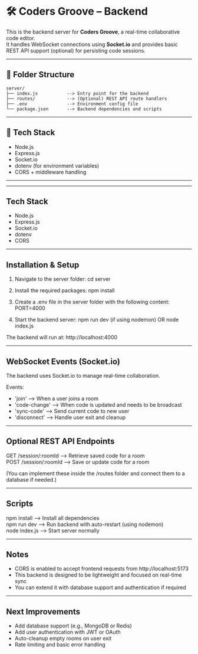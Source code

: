 # 🛠 Coders Groove – Backend

This is the backend server for **Coders Groove**, a real-time collaborative code editor.  
It handles WebSocket connections using **Socket.io** and provides basic REST API support (optional) for persisting code sessions.

---

## 📁 Folder Structure
```
server/
├── index.js           --> Entry point for the backend
├── routes/            --> (Optional) REST API route handlers
├── .env               --> Environment config file
└── package.json       --> Backend dependencies and scripts
```
---

## 🚀 Tech Stack

- Node.js
- Express.js
- Socket.io
- dotenv (for environment variables)
- CORS + middleware handling

---

------------------------------
Tech Stack
------------------------------

- Node.js
- Express.js
- Socket.io
- dotenv
- CORS

------------------------------
Installation & Setup
------------------------------

1. Navigate to the server folder:
   cd server

2. Install the required packages:
   npm install

3. Create a .env file in the server folder with the following content:
   PORT=4000

4. Start the backend server:
   npm run dev   (if using nodemon)
   OR
   node index.js

The backend will run at:
http://localhost:4000

------------------------------
WebSocket Events (Socket.io)
------------------------------

The backend uses Socket.io to manage real-time collaboration.  

Events:
- 'join'        --> When a user joins a room
- 'code-change' --> When code is updated and needs to be broadcast
- 'sync-code'   --> Send current code to new user
- 'disconnect'  --> Handle user exit and cleanup

------------------------------
Optional REST API Endpoints
------------------------------

GET    /session/:roomId   --> Retrieve saved code for a room  
POST   /session/:roomId   --> Save or update code for a room

(You can implement these inside the /routes folder and connect them to a database if needed.)

------------------------------
Scripts
------------------------------

npm install     --> Install all dependencies  
npm run dev     --> Run backend with auto-restart (using nodemon)  
node index.js   --> Start server normally

------------------------------
Notes
------------------------------

- CORS is enabled to accept frontend requests from http://localhost:5173
- This backend is designed to be lightweight and focused on real-time sync
- You can extend it with database support and authentication if required

------------------------------
Next Improvements
------------------------------

- Add database support (e.g., MongoDB or Redis)
- Add user authentication with JWT or OAuth
- Auto-cleanup empty rooms on user exit
- Rate limiting and basic error handling
